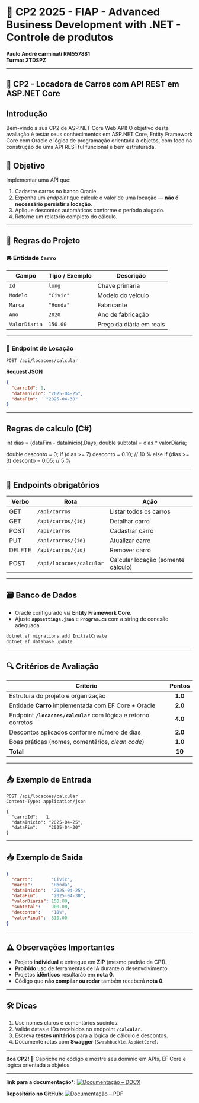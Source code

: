 # 🚀 CP2 2025 - FIAP - Advanced Business Development with .NET - Controle de produtos

**Paulo André carminati RM557881**  
**Turma: 2TDSPZ**

---

## 🚗 CP2 - Locadora de Carros com API REST em ASP.NET Core

## Introdução

Bem-vindo à sua CP2 de ASP.NET Core Web API! O objetivo desta avaliação é testar seus conhecimentos em ASP.NET Core, Entity Framework Core com Oracle e lógica de programação orientada a objetos, com foco na construção de uma API RESTful funcional e bem estruturada.

## 🎯 Objetivo
Implementar uma API que:

1. Cadastre carros no banco Oracle.  
2. Exponha um *endpoint* que calcule o valor de uma locação — **não é necessário persistir a locação**.  
3. Aplique descontos automáticos conforme o período alugado.  
4. Retorne um relatório completo do cálculo.

---

## 📜 Regras do Projeto

### 🚘 Entidade `Carro`
| Campo         | Tipo / Exemplo | Descrição                |
| ------------- | -------------- | ------------------------ |
| `Id`          | `long`         | Chave primária           |
| `Modelo`      | `"Civic"`      | Modelo do veículo        |
| `Marca`       | `"Honda"`      | Fabricante               |
| `Ano`         | `2020`         | Ano de fabricação        |
| `ValorDiaria` | `150.00`       | Preço da diária em reais |

---

### 🔢 Endpoint de Locação
`POST /api/locacoes/calcular`

**Request JSON**
```json
{
  "carroId": 1,
  "dataInicio": "2025-04-25",
  "dataFim":   "2025-04-30"
}
```
---

## Regras de calculo (C#)

int dias = (dataFim - dataInicio).Days;
double subtotal = dias * valorDiaria;

double desconto = 0;
if (dias >= 7)
    desconto = 0.10;          // 10 %
else if (dias >= 3)
    desconto = 0.05;          // 5 %

---

## 📍 Endpoints obrigatórios

| Verbo  | Rota                     | Ação                               |
| ------ | ------------------------ | ---------------------------------- |
| GET    | `/api/carros`            | Listar todos os carros             |
| GET    | `/api/carros/{id}`       | Detalhar carro                     |
| POST   | `/api/carros`            | Cadastrar carro                    |
| PUT    | `/api/carros/{id}`       | Atualizar carro                    |
| DELETE | `/api/carros/{id}`       | Remover carro                      |
| POST   | `/api/locacoes/calcular` | Calcular locação (somente cálculo) |

---

## 🗃️ Banco de Dados

- Oracle configurado via **Entity Framework Core**.  
- Ajuste **`appsettings.json`** e **`Program.cs`** com a string de conexão adequada.

```bash
dotnet ef migrations add InitialCreate
dotnet ef database update
```
---

## 🔍 Critérios de Avaliação

| Critério                                                        | Pontos  |
| --------------------------------------------------------------- | :-----: |
| Estrutura do projeto e organização                              | **1.0** |
| Entidade **Carro** implementada com EF Core + Oracle            | **2.0** |
| Endpoint **`/locacoes/calcular`** com lógica e retorno corretos | **4.0** |
| Descontos aplicados conforme número de dias                     | **2.0** |
| Boas práticas (nomes, comentários, *clean code*)                | **1.0** |
| **Total**                                                       | **10**  |

---

## 📤 Exemplo de Entrada

```http
POST /api/locacoes/calcular
Content-Type: application/json

{
  "carroId":   1,
  "dataInicio": "2025-04-25",
  "dataFim":    "2025-04-30"
}
```
---

## 📥 Exemplo de Saída

```json
{
  "carro":       "Civic",
  "marca":       "Honda",
  "dataInicio":  "2025-04-25",
  "dataFim":     "2025-04-30",
  "valorDiaria": 150.00,
  "subtotal":    900.00,
  "desconto":    "10%",
  "valorFinal":  810.00
}
```
---

## ⚠️ Observações Importantes

- Projeto **individual** e entregue em **ZIP** (mesmo padrão da CP1).  
- **Proibido** uso de ferramentas de IA durante o desenvolvimento.  
- Projetos **idênticos** resultarão em **nota 0**.  
- Código que **não compilar ou rodar** também receberá **nota 0**.

---

## 🛠️ Dicas

1. Use nomes claros e comentários sucintos.  
2. Valide datas e IDs recebidos no endpoint **`/calcular`**.  
3. Escreva **testes unitários** para a lógica de cálculo e descontos.  
4. Documente rotas com **Swagger** (`Swashbuckle.AspNetCore`).

---

**Boa CP2! 🚀** Capriche no código e mostre seu domínio em APIs, EF Core e lógica orientada a objetos.

---
**link para a documentação***: [![Documentação – DOCX](https://img.shields.io/badge/Documenta%C3%A7%C3%A3o-DOCX-blue?style=for-the-badge&logo=microsoftword&logoColor=white)](https://github.com/carmipa/Advanced_Business_Development_with.NET_CP_1SEM/blob/main/cp2/README.md)


**Repositório no GitHub**: [![Documentação – PDF](https://img.shields.io/badge/Documenta%C3%A7%C3%A3o-PDF-red?logo=adobeacrobatreader&logoColor=white)](https://github.com/carmipa/Advanced_Business_Development_with.NET_CP_1SEM/tree/main/cp2)


